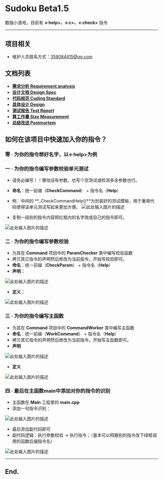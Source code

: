 # Sudoku Beta1.5

数独小游戏，目前有 **<-help>、<-c>、<-check>** 指令

---

## **项目相关**

- 维护人员联系方式：359084415@qq.com

## **文档列表**

- **[需求分析 Requirement analysis][1]**
- **[设计文档 Design Spec][2]**      
- **[代码规范 Coding Standard][3]** 
- **[具体设计 Design][4]**
- **[测试报告 Test Report][5]**  
- **[算工作量 Size Measurement][6]**  
- **[总结改进 Postmortem][7]**

## **如何在该项目中快速加入你的指令？**

### **零 · 为你的指令想好名字，以<-help>为例**

### **一 · 为你的指令编写参数校验单元测试**

- 请务必编写！！哪怕没有参数，也写个空测试或检测多余参数也行。
- **命名**：统一前缀（**CheckCommand**） + 指令名（**Help**）
- 例：中间的 **_CheckCommandHelp()**为封装好的测试模板，用于重用代码使得该单元测试写起来更加方便。
![此处输入图片的描述][8]

- 复制一段别的指令内容把红框内的名字改成自己的指令即可。

![此处输入图片的描述][9]

### **二 · 为你的指令编写参数校验**

- 为其在 **Command** 项目中的 **ParamChecker** 类中编写校验函数
- 拷贝其它指令的声明然后修改为当前指令，开始写校验即可。
- **命名**：统一前缀（**CheckParam**） + 指令名（**Help**）
- **声明：**

![此处输入图片的描述][10]

- **定义：**

![此处输入图片的描述][11]

### **三 · 为你的指令编写主函数**

- 为其在 **Command** 项目中的 **CommandWorker** 类中编写主函数
- **命名**：统一前缀（**WorkCommand**） + 指令名（**Help**）
- 拷贝其它指令的声明然后修改为当前指令，开始写主函数即可。
- **声明**

![此处输入图片的描述][12]

- **定义**

![此处输入图片的描述][13]

### **四 · 最后在主函数main中添加对你的指令的识别**

- 主函数在 **Main** 工程里的 **main.cpp**
- 添加一句指令识别：

![此处输入图片的描述][14]

- 最后添加副代码即可
- 副代码逻辑：执行参数校验 -> 执行指令；（基本可以照搬别的指令改下绿框调用的函数后缀指令名）

![此处输入图片的描述][15]

---

## **End.**

  [1]: https://github.com/TheSkyFucker/Sudoku/blob/master/docs/Beta%201.0%20-%20Requirement%20analysis.md
  [2]: https://github.com/TheSkyFucker/Sudoku/blob/master/docs/Beta%201.0%20-%20Design%20Spec.md
  [3]: https://github.com/TheSkyFucker/Sudoku/blob/master/docs/Beta%201.0%20-%20Coding%20Standard.md
  [4]: https://github.com/TheSkyFucker/Sudoku/blob/master/docs/Beta%201.0%20-%20Design.md
  [5]: https://github.com/TheSkyFucker/Sudoku/blob/master/docs/Beta%201.0%20-%20Test%20Report.md
  [6]: https://github.com/TheSkyFucker/Sudoku/blob/master/docs/Beta%201.0%20-%20size%20measurement.md
  [7]: https://github.com/TheSkyFucker/Sudoku/blob/master/docs/Beta%201.0%20-%20Postmortem.md
  [8]: http://od690gqhu.bkt.clouddn.com/201791023537.png
  [9]: http://od690gqhu.bkt.clouddn.com/201791023917.png
  [10]: http://od690gqhu.bkt.clouddn.com/201791024357.png
  [11]: http://od690gqhu.bkt.clouddn.com/20179102458.png
  [12]: http://od690gqhu.bkt.clouddn.com/201791024821.png
  [13]: http://od690gqhu.bkt.clouddn.com/201791025121.png
  [14]: http://od690gqhu.bkt.clouddn.com/201791025427.png
  [15]: http://od690gqhu.bkt.clouddn.com/201791025615.png